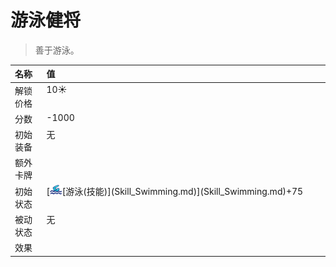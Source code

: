 # 游泳健将  
> 善于游泳。  
  
<table class="table table-bordered"><thead><tr ><th  style="width:10%;text-align:left;vertical-align:top;" >名称</th><th  style="text-align:left;vertical-align:top;" >值</th></tr></thead><tr ><td  style="width:10%;text-align:left;vertical-align:top;" >解锁价格</td><td  style="text-align:left;vertical-align:top;" >10☀️</td></tr><tr ><td  style="width:10%;text-align:left;vertical-align:top;" >分数</td><td  style="text-align:left;vertical-align:top;" >-1000</td></tr><tr ><td  style="width:10%;text-align:left;vertical-align:top;" >初始装备</td><td  style="text-align:left;vertical-align:top;" >无</td></tr><tr ><td  style="width:10%;text-align:left;vertical-align:top;" >额外卡牌</td><td  style="text-align:left;vertical-align:top;" ><br></td></tr><tr ><td  style="width:10%;text-align:left;vertical-align:top;" >初始状态</td><td  style="text-align:left;vertical-align:top;" >[<div style="width:20px;display:inline-block;text-align:center"><img decoding="async" src="Sprite/Swimming.png" href="a.md" style="max-width:20px;max-height:20px;"></div>[游泳(技能)](Skill_Swimming.md)](Skill_Swimming.md)+75</td></tr><tr ><td  style="width:10%;text-align:left;vertical-align:top;" >被动状态</td><td  style="text-align:left;vertical-align:top;" >无</td></tr><tr ><td  style="width:10%;text-align:left;vertical-align:top;" >效果</td><td  style="text-align:left;vertical-align:top;" ></td></tr></tbody></table>  
  


<script>document.title="游泳健将 - 卡牌生存百科 Card Survival Wiki";</script>